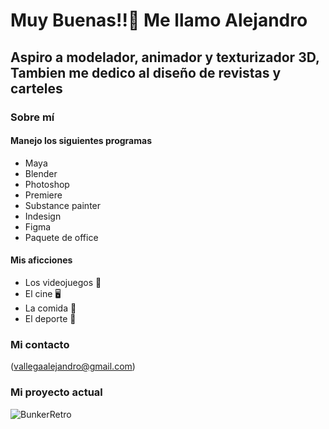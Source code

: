 # Muy Buenas!!👋 Me llamo Alejandro
## Aspiro a modelador, animador y texturizador 3D, Tambien me dedico al diseño de revistas y carteles
### Sobre mí
#### Manejo los siguientes programas
- Maya
- Blender
- Photoshop
- Premiere
- Substance painter
- Indesign
- Figma
- Paquete de office
#### Mis aficciones
- Los videojuegos 👾
- El cine 🖥️
- La comida 🍔
- El deporte 💪
### Mi contacto
(vallegaalejandro@gmail.com)
### Mi proyecto actual
![BunkerRetro](https://i.imgur.com/LjsRQXZ.png)
